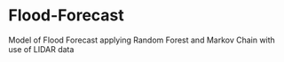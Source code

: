 # Flood-Forecast
 Model of Flood Forecast applying Random Forest and Markov Chain with use of LIDAR data 
